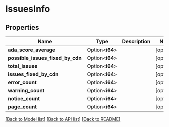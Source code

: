 # IssuesInfo

## Properties

Name | Type | Description | Notes
------------ | ------------- | ------------- | -------------
**ada_score_average** | Option<**i64**> |  | [optional]
**possible_issues_fixed_by_cdn** | Option<**i64**> |  | [optional]
**total_issues** | Option<**i64**> |  | [optional]
**issues_fixed_by_cdn** | Option<**i64**> |  | [optional]
**error_count** | Option<**i64**> |  | [optional]
**warning_count** | Option<**i64**> |  | [optional]
**notice_count** | Option<**i64**> |  | [optional]
**page_count** | Option<**i64**> |  | [optional]

[[Back to Model list]](../README.md#documentation-for-models) [[Back to API list]](../README.md#documentation-for-api-endpoints) [[Back to README]](../README.md)


